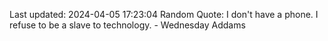 Last updated: 2024-04-05 17:23:04
Random Quote: I don't have a phone. I refuse to be a slave to technology. - Wednesday Addams